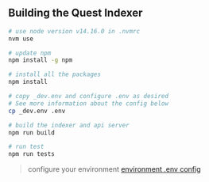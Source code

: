 ## Building the Quest Indexer

```bash
# use node version v14.16.0 in .nvmrc
nvm use

# update npm
npm install -g npm

# install all the packages
npm install

# copy _dev.env and configure .env as desired
# See more information about the config below
cp _dev.env .env

# build the indexer and api server
npm run build

# run test
npm run tests
```

> configure your environment [environment .env config](./env_config.md)
